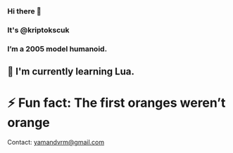 ### Hi there 👋 
### It's @kriptokscuk
### I’m a 2005 model humanoid.



## 🌱 I'm currently learning Lua.


# ⚡ Fun fact: The first oranges weren’t orange

Contact: yamandvrm@gmail.com
